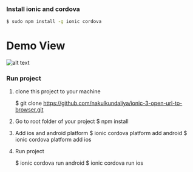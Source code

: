 

### Install ionic and cordova

```bash
$ sudo npm install -g ionic cordova
```
# Demo View #

![alt text](https://github.com/nakulkundaliya/ionic-3-open-url-to-browser/demo.gif)


### Run project

1. clone this project to your machine

   $ git clone https://github.com/nakulkundaliya/ionic-3-open-url-to-browser.git
2. Go to root folder of your project
  $ npm install

3. Add ios and android platform
    $ ionic cordova platform add android
    $ ionic cordova platform add ios

4. Run project

    $ ionic cordova run android
    $ ionic cordova run ios    
